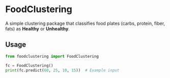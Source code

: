 # FoodClustering

A simple clustering package that classifies food plates (carbs, protein, fiber, fats) as **Healthy** or **Unhealthy**.

## Usage
```python
from foodclustering import FoodClustering

fc = FoodClustering()
print(fc.predict(60, 25, 10, 15))  # Example input
